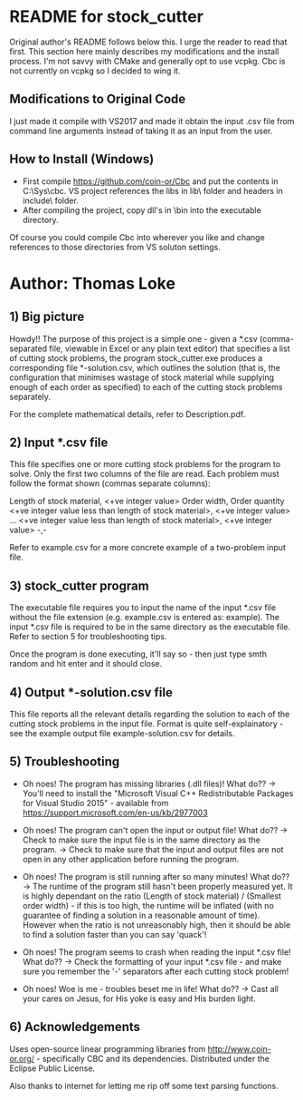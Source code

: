 # README for stock_cutter
Original author's README follows below this. I urge the reader to read that first. This section here mainly describes my modifications and the install process. I'm not savvy with CMake and generally opt to use vcpkg. Cbc is not currently on vcpkg so I decided to wing it.
## Modifications to Original Code
I just made it compile with VS2017 and made it obtain the input .csv file from command line arguments instead of taking it as an input from the user.

## How to Install (Windows)

- First compile https://github.com/coin-or/Cbc and put the contents in C:\Sys\cbc\. VS project references the libs in lib\ folder and headers in include\ folder.
- After compiling the project, copy dll's in \bin into the executable directory.

Of course you could compile Cbc into wherever you like and change references to those directories from VS soluton settings.

# Author: Thomas Loke
## 1) Big picture
Howdy!! The purpose of this project is a simple one - given a *.csv (comma-separated file, viewable in Excel or any plain text editor) that specifies a list of cutting stock problems, the program stock_cutter.exe produces a corresponding file *-solution.csv, which outlines the solution (that is, the configuration that minimises wastage of stock material while supplying enough of each order as specified) to each of the cutting stock problems separately.

For the complete mathematical details, refer to Description.pdf.

## 2) Input *.csv file

This file specifies one or more cutting stock problems for the program to solve. Only the first two columns of the file are read. Each problem must follow the format shown (commas separate columns):

Length of stock material, <+ve integer value>
Order width, Order quantity
<+ve integer value less than length of stock material>, <+ve integer value>
...
<+ve integer value less than length of stock material>, <+ve integer value>
-,-

Refer to example.csv for a more concrete example of a two-problem input file.

## 3) stock_cutter program

The executable file requires you to input the name of the input *.csv file without the file extension (e.g. example.csv is entered as: example). The input *.csv file is required to be in the same directory as the executable file. Refer to section 5 for troubleshooting tips.

Once the program is done executing, it'll say so - then just type smth random and hit enter and it should close.

## 4) Output *-solution.csv file

This file reports all the relevant details regarding the solution to each of the cutting stock problems in the input file. Format is quite self-explainatory - see the example output file example-solution.csv for details.

## 5) Troubleshooting

- Oh noes! The program has missing libraries (.dll files)! What do??
-> You'll need to install the "Microsoft Visual C++ Redistributable Packages for Visual Studio 2015" - available from https://support.microsoft.com/en-us/kb/2977003

- Oh noes! The program can't open the input or output file! What do??
-> Check to make sure the input file is in the same directory as the program.
-> Check to make sure that the input and output files are not open in any other application before running the program.

- Oh noes! The program is still running after so many minutes! What do??
-> The runtime of the program still hasn't been properly measured yet. It is highly dependant on the ratio (Length of stock material) / (Smallest order width) - if this is too high, the runtime will be inflated (with no guarantee of finding a solution in a reasonable amount of time). However when the ratio is not unreasonably high, then it should be able to find a solution faster than you can say 'quack'!

- Oh noes! The program seems to crash when reading the input *.csv file! What do??
-> Check the formatting of your input *.csv file - and make sure you remember the '-' separators after each cutting stock problem!

- Oh noes! Woe is me - troubles beset me in life! What do??
-> Cast all your cares on Jesus, for His yoke is easy and His burden light.

## 6) Acknowledgements

Uses open-source linear programming libraries from http://www.coin-or.org/ - specifically CBC and its dependencies. Distributed under the Eclipse Public License.

Also thanks to internet for letting me rip off some text parsing functions.

